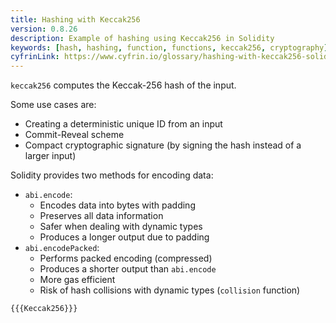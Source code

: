 ```yaml
---
title: Hashing with Keccak256
version: 0.8.26
description: Example of hashing using Keccak256 in Solidity
keywords: [hash, hashing, function, functions, keccak256, cryptography]
cyfrinLink: https://www.cyfrin.io/glossary/hashing-with-keccak256-solidity-code-example
---
```


`keccak256` computes the Keccak-256 hash of the input.

Some use cases are:

- Creating a deterministic unique ID from an input
- Commit-Reveal scheme
- Compact cryptographic signature (by signing the hash instead of a larger input)

Solidity provides two methods for encoding data:

- `abi.encode`:
  - Encodes data into bytes with padding
  - Preserves all data information
  - Safer when dealing with dynamic types
  - Produces a longer output due to padding
- `abi.encodePacked`:
  - Performs packed encoding (compressed)
  - Produces a shorter output than `abi.encode`
  - More gas efficient
  - Risk of hash collisions with dynamic types (`collision` function)

```solidity
{{{Keccak256}}}
```
